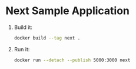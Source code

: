 # Next Sample Application

1. Build it:
    ```sh
    docker build --tag next .
    ```
1. Run it:
    ```sh
    docker run --detach --publish 5000:3000 next
    ```
